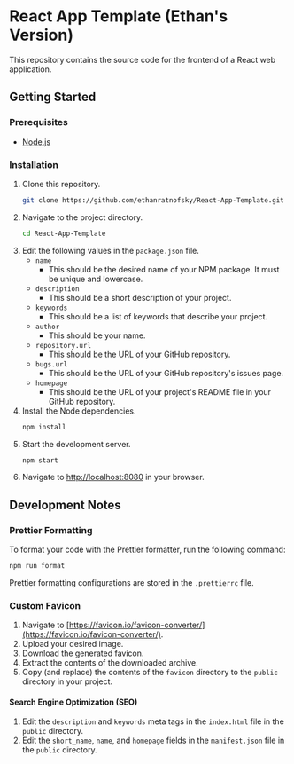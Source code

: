 # React App Template (Ethan's Version)

This repository contains the source code for the frontend of a React web application.

## Getting Started

### Prerequisites

-   [Node.js](https://nodejs.org/en/)

### Installation

1. Clone this repository.
    ```bash
    git clone https://github.com/ethanratnofsky/React-App-Template.git
    ```
2. Navigate to the project directory.
    ```bash
    cd React-App-Template
    ```
3. Edit the following values in the `package.json` file.
    - `name`
        - This should be the desired name of your NPM package. It must be unique and lowercase.
    - `description`
        - This should be a short description of your project.
    - `keywords`
        - This should be a list of keywords that describe your project.
    - `author`
        - This should be your name.
    - `repository.url`
        - This should be the URL of your GitHub repository.
    - `bugs.url`
        - This should be the URL of your GitHub repository's issues page.
    - `homepage`
        - This should be the URL of your project's README file in your GitHub repository.
4. Install the Node dependencies.
    ```bash
    npm install
    ```
5. Start the development server.
    ```bash
    npm start
    ```
6. Navigate to [http://localhost:8080](http://localhost:8080) in your browser.

## Development Notes

### Prettier Formatting

To format your code with the Prettier formatter, run the following command:

```bash
npm run format
```

Prettier formatting configurations are stored in the `.prettierrc` file.

### Custom Favicon

1. Navigate to [https://favicon.io/favicon-converter/](https://favicon.io/favicon-converter/).
2. Upload your desired image.
3. Download the generated favicon.
4. Extract the contents of the downloaded archive.
5. Copy (and replace) the contents of the `favicon` directory to the `public` directory in your project.

#### Search Engine Optimization (SEO)

1. Edit the `description` and `keywords` meta tags in the `index.html` file in the `public` directory.
2. Edit the `short_name`, `name`, and `homepage` fields in the `manifest.json` file in the `public` directory.
